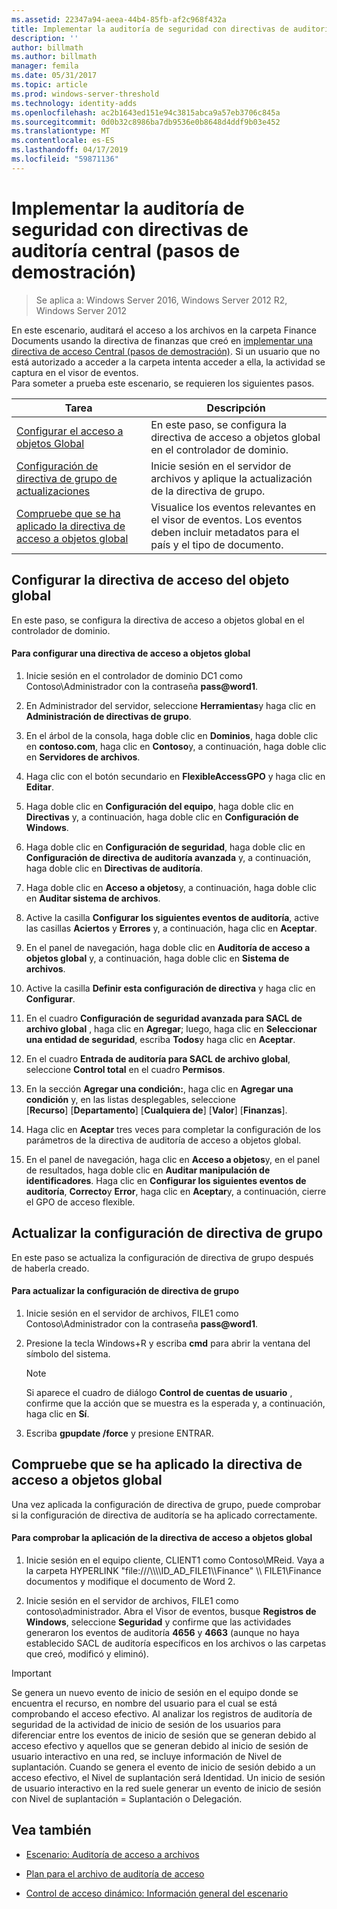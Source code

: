 ```yaml
---
ms.assetid: 22347a94-aeea-44b4-85fb-af2c968f432a
title: Implementar la auditoría de seguridad con directivas de auditoría central (pasos de demostración)
description: ''
author: billmath
ms.author: billmath
manager: femila
ms.date: 05/31/2017
ms.topic: article
ms.prod: windows-server-threshold
ms.technology: identity-adds
ms.openlocfilehash: ac2b1643ed151e94c3815abca9a57eb3706c845a
ms.sourcegitcommit: 0d0b32c8986ba7db9536e0b8648d4ddf9b03e452
ms.translationtype: MT
ms.contentlocale: es-ES
ms.lasthandoff: 04/17/2019
ms.locfileid: "59871136"
---
```

# <a name="deploy-security-auditing-with-central-audit-policies-demonstration-steps"></a>Implementar la auditoría de seguridad con directivas de auditoría central (pasos de demostración)

>Se aplica a: Windows Server 2016, Windows Server 2012 R2, Windows Server 2012

En este escenario, auditará el acceso a los archivos en la carpeta Finance Documents usando la directiva de finanzas que creó en [implementar una directiva de acceso Central &#40;pasos de demostración&#41;](Deploy-a-Central-Access-Policy--Demonstration-Steps-.md). Si un usuario que no está autorizado a acceder a la carpeta intenta acceder a ella, la actividad se captura en el visor de eventos.   
 Para someter a prueba este escenario, se requieren los siguientes pasos.  
  
|Tarea|Descripción|  
|--------|---------------|  
|[Configurar el acceso a objetos Global](Deploy-Security-Auditing-with-Central-Audit-Policies--Demonstration-Steps-.md#BKMK_1)|En este paso, se configura la directiva de acceso a objetos global en el controlador de dominio.|  
|[Configuración de directiva de grupo de actualizaciones](Deploy-Security-Auditing-with-Central-Audit-Policies--Demonstration-Steps-.md#BKMK_2)|Inicie sesión en el servidor de archivos y aplique la actualización de la directiva de grupo.|  
|[Compruebe que se ha aplicado la directiva de acceso a objetos global](Deploy-Security-Auditing-with-Central-Audit-Policies--Demonstration-Steps-.md#BKMK_3)|Visualice los eventos relevantes en el visor de eventos. Los eventos deben incluir metadatos para el país y el tipo de documento.|  
  
## <a name="BKMK_1"></a>Configurar la directiva de acceso del objeto global  
En este paso, se configura la directiva de acceso a objetos global en el controlador de dominio.  
  
#### <a name="to-configure-a-global-object-access-policy"></a>Para configurar una directiva de acceso a objetos global  
  
1.  Inicie sesión en el controlador de dominio DC1 como Contoso\Administrador con la contraseña **pass@word1**.  
  
2.  En Administrador del servidor, seleccione **Herramientas**y haga clic en **Administración de directivas de grupo**.  
  
3.  En el árbol de la consola, haga doble clic en **Dominios**, haga doble clic en **contoso.com**, haga clic en **Contoso**y, a continuación, haga doble clic en **Servidores de archivos**.  
  
4.  Haga clic con el botón secundario en **FlexibleAccessGPO** y haga clic en **Editar**.  
  
5.  Haga doble clic en **Configuración del equipo**, haga doble clic en **Directivas** y, a continuación, haga doble clic en **Configuración de Windows**.  
  
6.  Haga doble clic en **Configuración de seguridad**, haga doble clic en **Configuración de directiva de auditoría avanzada** y, a continuación, haga doble clic en **Directivas de auditoría**.  
  
7.  Haga doble clic en **Acceso a objetos**y, a continuación, haga doble clic en **Auditar sistema de archivos**.  
  
8.  Active la casilla **Configurar los siguientes eventos de auditoría**, active las casillas **Aciertos** y **Errores** y, a continuación, haga clic en **Aceptar**.  
  
9. En el panel de navegación, haga doble clic en **Auditoría de acceso a objetos global** y, a continuación, haga doble clic en **Sistema de archivos**.  
  
10. Active la casilla **Definir esta configuración de directiva** y haga clic en **Configurar**.  
  
11. En el cuadro **Configuración de seguridad avanzada para SACL de archivo global** , haga clic en **Agregar**; luego, haga clic en **Seleccionar una entidad de seguridad**, escriba **Todos**y haga clic en **Aceptar**.  
  
12. En el cuadro **Entrada de auditoría para SACL de archivo global**, seleccione **Control total** en el cuadro **Permisos**.  
  
13. En la sección **Agregar una condición:**, haga clic en **Agregar una condición** y, en las listas desplegables, seleccione   
    [**Recurso**] [**Departamento**] [**Cualquiera de**] [**Valor**] [**Finanzas**].  
  
14. Haga clic en **Aceptar** tres veces para completar la configuración de los parámetros de la directiva de auditoría de acceso a objetos global.  
  
15. En el panel de navegación, haga clic en **Acceso a objetos**y, en el panel de resultados, haga doble clic en **Auditar manipulación de identificadores**. Haga clic en **Configurar los siguientes eventos de auditoría**, **Correcto**y **Error**, haga clic en **Aceptar**y, a continuación, cierre el GPO de acceso flexible.  
  
## <a name="BKMK_2"></a>Actualizar la configuración de directiva de grupo  
En este paso se actualiza la configuración de directiva de grupo después de haberla creado.  
  
#### <a name="to-update-group-policy-settings"></a>Para actualizar la configuración de directiva de grupo  
  
1.  Inicie sesión en el servidor de archivos, FILE1 como Contoso\Administrador con la contraseña **pass@word1**.  
  
2.  Presione la tecla Windows+R y escriba **cmd** para abrir la ventana del símbolo del sistema.  
  
    > [!NOTE]  
    > Si aparece el cuadro de diálogo **Control de cuentas de usuario** , confirme que la acción que se muestra es la esperada y, a continuación, haga clic en **Sí**.  
  
3.  Escriba **gpupdate /force** y presione ENTRAR.  
  
## <a name="BKMK_3"></a>Compruebe que se ha aplicado la directiva de acceso a objetos global  
Una vez aplicada la configuración de directiva de grupo, puede comprobar si la configuración de directiva de auditoría se ha aplicado correctamente.  
  
#### <a name="to-verify-that-the-global-object-access-policy-has-been-applied"></a>Para comprobar la aplicación de la directiva de acceso a objetos global  
  
1.  Inicie sesión en el equipo cliente, CLIENT1 como Contoso\MReid. Vaya a la carpeta HYPERLINK "file:///\\\\\\\ID_AD_FILE1\\\Finance" \\\ FILE1\Finance documentos y modifique el documento de Word 2.  
  
2.  Inicie sesión en el servidor de archivos, FILE1 como contoso\administrador. Abra el Visor de eventos, busque **Registros de Windows**, seleccione **Seguridad** y confirme que las actividades generaron los eventos de auditoría **4656** y **4663** (aunque no haya establecido SACL de auditoría específicos en los archivos o las carpetas que creó, modificó y eliminó).  
  
> [!IMPORTANT]  
> Se genera un nuevo evento de inicio de sesión en el equipo donde se encuentra el recurso, en nombre del usuario para el cual se está comprobando el acceso efectivo. Al analizar los registros de auditoría de seguridad de la actividad de inicio de sesión de los usuarios para diferenciar entre los eventos de inicio de sesión que se generan debido al acceso efectivo y aquellos que se generan debido al inicio de sesión de usuario interactivo en una red, se incluye información de Nivel de suplantación. Cuando se genera el evento de inicio de sesión debido a un acceso efectivo, el Nivel de suplantación será Identidad. Un inicio de sesión de usuario interactivo en la red suele generar un evento de inicio de sesión con Nivel de suplantación = Suplantación o Delegación.  
  
## <a name="BKMK_Links"></a>Vea también  
  
-   [Escenario: Auditoría de acceso a archivos](Scenario--File-Access-Auditing.md)  
  
-   [Plan para el archivo de auditoría de acceso](Plan-for-File-Access-Auditing.md)  
  
-   [Control de acceso dinámico: Información general del escenario](Dynamic-Access-Control--Scenario-Overview.md)  
  

